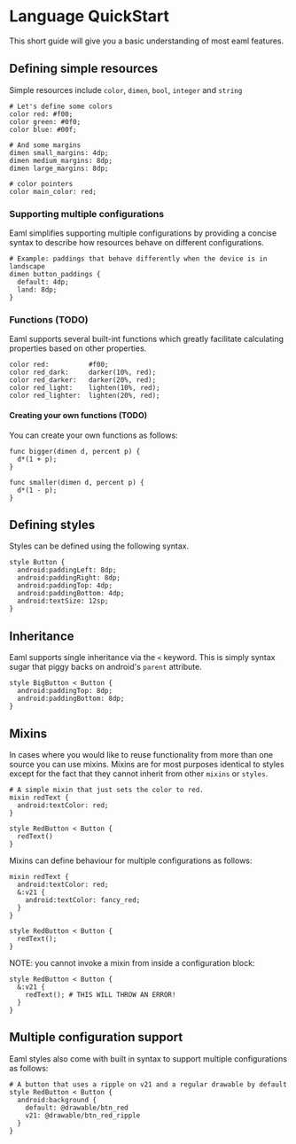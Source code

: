 Language QuickStart
===================

This short guide will give you a basic understanding of most eaml features.

## Defining simple resources

Simple resources include `color`, `dimen`, `bool`, `integer` and `string`

```
# Let's define some colors
color red: #f00;
color green: #0f0;
color blue: #00f;

# And some margins
dimen small_margins: 4dp;
dimen medium_margins: 8dp;
dimen large_margins: 8dp;

# color pointers
color main_color: red;
```

### Supporting multiple configurations

Eaml simplifies supporting multiple configurations by providing a concise
syntax to describe how resources behave on different configurations.

```
# Example: paddings that behave differently when the device is in landscape
dimen button_paddings {
  default: 4dp;
  land: 8dp;
}
```

### Functions (TODO)

Eaml supports several built-int functions which greatly facilitate calculating
properties based on other properties.

```
color red:          #f00;
color red_dark:     darker(10%, red);
color red_darker:   darker(20%, red);
color red_light:    lighten(10%, red);
color red_lighter:  lighten(20%, red);
```

#### Creating your own functions (TODO)

You can create your own functions as follows:

```
func bigger(dimen d, percent p) {
  d*(1 + p);
}

func smaller(dimen d, percent p) {
  d*(1 - p);
}
```

## Defining styles

Styles can be defined using the following syntax.
```
style Button {
  android:paddingLeft: 8dp;
  android:paddingRight: 8dp;
  android:paddingTop: 4dp;
  android:paddingBottom: 4dp;
  android:textSize: 12sp;
}
```

## Inheritance
Eaml supports single inheritance via the `<` keyword. This is simply syntax sugar
that piggy backs on android's `parent` attribute.
```
style BigButton < Button {
  android:paddingTop: 8dp;
  android:paddingBottom: 8dp;
}
```

## Mixins
In cases where you would like to reuse functionality from more than one source
you can use mixins. Mixins are for most purposes identical to styles except for
the fact that they cannot inherit from other `mixins` or `styles`.

```
# A simple mixin that just sets the color to red.
mixin redText {
  android:textColor: red;
}

style RedButton < Button {
  redText()
}
```

Mixins can define behaviour for multiple configurations as follows:

```
mixin redText {
  android:textColor: red;
  &:v21 {
    android:textColor: fancy_red;
  }
}

style RedButton < Button {
  redText();
}
```
NOTE: you cannot invoke a mixin from inside a configuration block:

```
style RedButton < Button {
  &:v21 {
    redText(); # THIS WILL THROW AN ERROR!
  }
}
```

## Multiple configuration support
Eaml styles also come with built in syntax to support multiple configurations
as follows:

```
# A button that uses a ripple on v21 and a regular drawable by default
style RedButton < Button {
  android:background {
    default: @drawable/btn_red
    v21: @drawable/btn_red_ripple
  }
}
```


